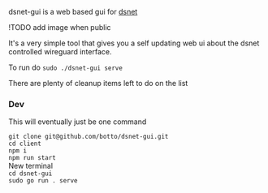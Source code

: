 dsnet-gui is a web based gui for [dsnet](https://github.com/naggie)

!TODO add image when public

It's a very simple tool that gives you a self updating web ui about the dsnet controlled wireguard interface.

To run do `sudo ./dsnet-gui serve`

There are plenty of cleanup items left to do on the list

### Dev

This will eventually just be one command

`git clone git@github.com/botto/dsnet-gui.git`  
`cd client`  
`npm i`  
`npm run start`  
New terminal  
`cd dsnet-gui`  
`sudo go run . serve`  
